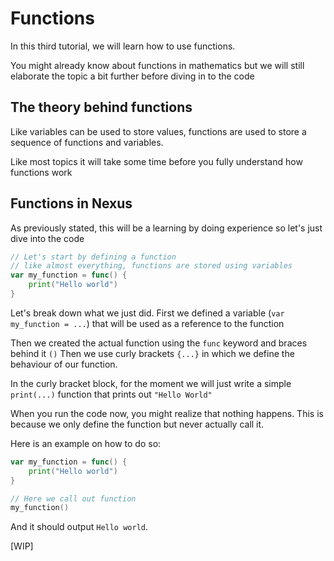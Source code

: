# Functions

In this third tutorial, we will learn how to use functions.

You might already know about functions in mathematics but we will still elaborate the topic a bit further before diving in to the code

## The theory behind functions

Like variables can be used to store values, functions are used to store a sequence of functions and variables.

Like most topics it will take some time before you fully understand how functions work

## Functions in Nexus

As previously stated, this will be a learning by doing experience so let's just dive into the code

```go
// Let's start by defining a function
// like almost everything, functions are stored using variables
var my_function = func() {
    print("Hello world")
}
```

Let's break down what we just did. First we defined a variable (`var my_function = ...`) that will be used as a reference to the function

Then we created the actual function using the `func` keyword and braces behind it `()` Then we use curly brackets `{...}` in which we define the behaviour of our function.

In the curly bracket block, for the moment we will just write a simple `print(...)` function that prints out `"Hello World"`

When you run the code now, you might realize that nothing happens. This is because we only define the function but never actually call it.

Here is an example on how to do so:

```go
var my_function = func() {
    print("Hello world")
}

// Here we call out function
my_function()
```

And it should output `Hello world`.

[WIP]
